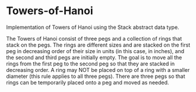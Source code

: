 # Towers-of-Hanoi

Implementation of Towers of Hanoi using the Stack abstract data type. 

The Towers of Hanoi consist of three pegs and a collection of rings that stack on the pegs. The rings are different sizes and are stacked on the first peg in decreasing order of their size in units (in this case, in inches), and the second and third pegs are initially empty. The goal is to move all the rings from the first peg to the second peg so that they are stacked in decreasing order. 
A ring may NOT be placed on top of a ring with a smaller diameter (this rule applies to all three pegs).  There are three pegs so that rings can be temporarily placed onto a peg and moved as needed.
